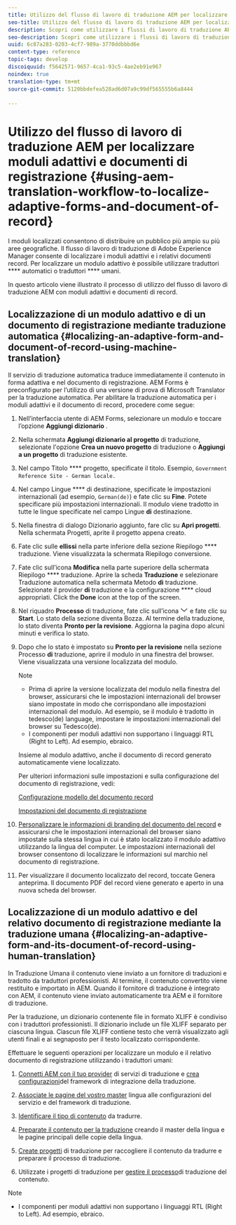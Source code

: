 ```yaml
---
title: Utilizzo del flusso di lavoro di traduzione AEM per localizzare moduli adattivi e documenti di registrazione
seo-title: Utilizzo del flusso di lavoro di traduzione AEM per localizzare moduli adattivi e documenti di registrazione
description: Scopri come utilizzare i flussi di lavoro di traduzione AEM per localizzare moduli adattivi e documenti di registrazione.
seo-description: Scopri come utilizzare i flussi di lavoro di traduzione AEM per localizzare moduli adattivi e documenti di registrazione.
uuid: 6c87a283-0203-4cf7-989a-3770ddbbbd6e
content-type: reference
topic-tags: develop
discoiquuid: f5642571-9657-4ca1-93c5-4ae2eb91e967
noindex: true
translation-type: tm+mt
source-git-commit: 5120bbdefea528ad6d07a9c99df565555b6a8444

---
```



# Utilizzo del flusso di lavoro di traduzione AEM per localizzare moduli adattivi e documenti di registrazione {#using-aem-translation-workflow-to-localize-adaptive-forms-and-document-of-record}

I moduli localizzati consentono di distribuire un pubblico più ampio su più aree geografiche. Il flusso di lavoro di traduzione di Adobe Experience Manager consente di localizzare i moduli adattivi e i relativi documenti record. Per localizzare un modulo adattivo è possibile utilizzare traduttori **** automatici o traduttori **** umani.

In questo articolo viene illustrato il processo di utilizzo del flusso di lavoro di traduzione AEM con moduli adattivi e documenti di record.

## Localizzazione di un modulo adattivo e di un documento di registrazione mediante traduzione automatica {#localizing-an-adaptive-form-and-document-of-record-using-machine-translation}

Il servizio di traduzione automatica traduce immediatamente il contenuto in forma adattiva e nel documento di registrazione. AEM Forms è preconfigurato per l’utilizzo di una versione di prova di Microsoft Translator per la traduzione automatica. Per abilitare la traduzione automatica per i moduli adattivi e il documento di record, procedere come segue:

1. Nell’interfaccia utente di AEM Forms, selezionare un modulo e toccare l’opzione **Aggiungi dizionario** .
1. Nella schermata **Aggiungi dizionario al progetto** di traduzione, selezionate l&#39;opzione **Crea un nuovo progetto** di traduzione o **Aggiungi a un progetto** di traduzione esistente.
1. Nel campo Titolo **** progetto, specificate il titolo. Esempio, `Government Reference Site - German locale.`
1. Nel campo Lingue **** di destinazione, specificate le impostazioni internazionali (ad esempio, `German(de)`) e fate clic su **Fine**. Potete specificare più impostazioni internazionali. Il modulo viene tradotto in tutte le lingue specificate nel campo Lingue **di** destinazione.
1. Nella finestra di dialogo Dizionario aggiunto, fare clic su **Apri progetti**. Nella schermata Progetti, aprite il progetto appena creato.
1. Fate clic sulle **ellissi** nella parte inferiore della sezione Riepilogo **** traduzione. Viene visualizzata la schermata Riepilogo conversione.
1. Fate clic sull’icona **Modifica** nella parte superiore della schermata Riepilogo **** traduzione. Aprire la scheda **Traduzione** e selezionare Traduzione automatica nella schermata Metodo **di** traduzione. Selezionate il provider **di** traduzione e la configurazione **** cloud appropriati. Click the **Done** icon at the top of the screen.
1. Nel riquadro **Processo** di traduzione, fate clic sull’icona ![aem62forms_downarrow](assets/aem62forms_downarrow.png) e fate clic su **Start**. Lo stato della sezione diventa Bozza. Al termine della traduzione, lo stato diventa **Pronto per la revisione**. Aggiorna la pagina dopo alcuni minuti e verifica lo stato.
1. Dopo che lo stato è impostato su **Pronto per la revisione** nella sezione Processo **di** traduzione, aprire il modulo in una finestra del browser. Viene visualizzata una versione localizzata del modulo.

   >[!NOTE]
   >
   >* Prima di aprire la versione localizzata del modulo nella finestra del browser, assicurarsi che le impostazioni internazionali del browser siano impostate in modo che corrispondano alle impostazioni internazionali del modulo. Ad esempio, se il modulo è tradotto in tedesco(de) language, impostare le impostazioni internazionali del browser su Tedesco(de).
   >* I componenti per moduli adattivi non supportano i linguaggi RTL (Right to Left). Ad esempio, ebraico.


   Insieme al modulo adattivo, anche il documento di record generato automaticamente viene localizzato.

   Per ulteriori informazioni sulle impostazioni e sulla configurazione del documento di registrazione, vedi:

   [Configurazione modello del documento record](/help/forms/using/generate-document-of-record-for-non-xfa-based-adaptive-forms.md#p-document-of-record-template-configuration-p)

   [Impostazioni del documento di registrazione](/help/forms/using/generate-document-of-record-for-non-xfa-based-adaptive-forms.md#p-document-of-record-settings-p)

1. [Personalizzare le informazioni di branding del documento del record](/help/forms/using/generate-document-of-record-for-non-xfa-based-adaptive-forms.md) e assicurarsi che le impostazioni internazionali del browser siano impostate sulla stessa lingua in cui è stato localizzato il modulo adattivo utilizzando la lingua del computer. Le impostazioni internazionali del browser consentono di localizzare le informazioni sul marchio nel documento di registrazione.
1. Per visualizzare il documento localizzato del record, toccate Genera anteprima. Il documento PDF del record viene generato e aperto in una nuova scheda del browser.

## Localizzazione di un modulo adattivo e del relativo documento di registrazione mediante la traduzione umana {#localizing-an-adaptive-form-and-its-document-of-record-using-human-translation}

In Traduzione Umana il contenuto viene inviato a un fornitore di traduzioni e tradotto da traduttori professionisti. Al termine, il contenuto convertito viene restituito e importato in AEM. Quando il fornitore di traduzione è integrato con AEM, il contenuto viene inviato automaticamente tra AEM e il fornitore di traduzione.

Per la traduzione, un dizionario contenente file in formato XLIFF è condiviso con i traduttori professionisti. Il dizionario include un file XLIFF separato per ciascuna lingua. Ciascun file XLIFF contiene testo che verrà visualizzato agli utenti finali e ai segnaposto per il testo localizzato corrispondente.

Effettuare le seguenti operazioni per localizzare un modulo e il relativo documento di registrazione utilizzando i traduttori umani:

1. [Connetti AEM con il tuo provider](/help/sites-administering/tc-tic.md) di servizi di traduzione e [crea configurazioni](/help/sites-administering/tc-tic.md)del framework di integrazione della traduzione.

1. [Associate le pagine del vostro master](/help/sites-administering/tc-tic.md) lingua alle configurazioni del servizio e del framework di traduzione.

1. [Identificare il tipo di contenuto](/help/sites-administering/tc-rules.md) da tradurre.

1. [Preparate il contenuto per la traduzione](/help/sites-administering/tc-prep.md) creando il master della lingua e le pagine principali delle copie della lingua.

1. [Create progetti](/help/sites-administering/tc-manage.md) di traduzione per raccogliere il contenuto da tradurre e preparare il processo di traduzione.

1. Utilizzate i progetti di traduzione per [gestire il processo](/help/sites-administering/tc-manage.md)di traduzione del contenuto.

>[!NOTE]
>
>* I componenti per moduli adattivi non supportano i linguaggi RTL (Right to Left). Ad esempio, ebraico.
>



